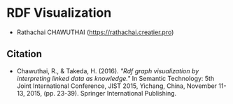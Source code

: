# RDF Visualization
- Rathachai CHAWUTHAI (https://rathachai.creatier.pro)

## Citation
- Chawuthai, R., & Takeda, H. (2016).
_"Rdf graph visualization by interpreting linked data as knowledge."_
In Semantic Technology: 5th Joint International Conference, JIST 2015, Yichang, China, November 11-13, 2015, (pp. 23-39).
Springer International Publishing.
